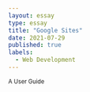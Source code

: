 ```yaml
---
layout: essay
type: essay
title: "Google Sites"
date: 2021-07-29
published: true
labels:
  - Web Development
---
```

 <sub>A User Guide</sub>
<object data="../essays/pdf/project.pdf#view=FitH" width="1500" height="1000" type='application/pdf'></object>
<object data="https://github.com/EvanHernandez-0/EvanHernandez-0.github.io/blob/main/essays/pdf/Project.pdf#view=FitH" width="1500" height="1000" type='application/pdf'></object>
